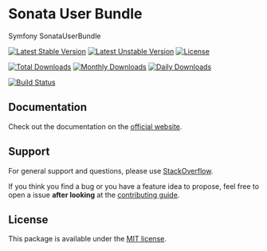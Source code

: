 # Sonata User Bundle

Symfony SonataUserBundle

[![Latest Stable Version](https://poser.pugx.org/sonata-project/user-bundle/v/stable)](https://packagist.org/packages/sonata-project/user-bundle)
[![Latest Unstable Version](https://poser.pugx.org/sonata-project/user-bundle/v/unstable)](https://packagist.org/packages/sonata-project/user-bundle)
[![License](https://poser.pugx.org/sonata-project/user-bundle/license)](https://packagist.org/packages/sonata-project/user-bundle)

[![Total Downloads](https://poser.pugx.org/sonata-project/user-bundle/downloads)](https://packagist.org/packages/sonata-project/user-bundle)
[![Monthly Downloads](https://poser.pugx.org/sonata-project/user-bundle/d/monthly)](https://packagist.org/packages/sonata-project/user-bundle)
[![Daily Downloads](https://poser.pugx.org/sonata-project/user-bundle/d/daily)](https://packagist.org/packages/sonata-project/user-bundle)

[![Build Status](https://travis-ci.org/sonata-project/SonataUserBundle.svg?branch=master)](https://travis-ci.org/sonata-project/SonataUserBundle)

## Documentation

Check out the documentation on the [official website](https://sonata-project.org/bundles/user).

## Support

For general support and questions, please use [StackOverflow](http://stackoverflow.com/questions/tagged/sonata).

If you think you find a bug or you have a feature idea to propose, feel free to open a issue
**after looking** at the [contributing guide](CONTRIBUTING.md).

## License

This package is available under the [MIT license](LICENSE).
